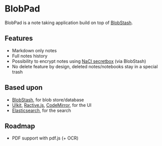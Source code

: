 BlobPad
=======

BlobPad is a note taking application build on top of [BlobStash](https://github.com/tsileo/blobstash).

## Features

- Markdown only notes
- Full notes history
- Possibility to encrypt notes using [NaCl secretbox](http://nacl.cr.yp.to/secretbox.html) (via BlobStash)
- No delete feature by design, deleted notes/notebooks stay in a special trash

## Based upon

- [BlobStash](https://github.com/tsileo/blobstash), for blob store/database
- [UIkit](http://getuikit.com/), [Ractive.js](http://www.ractivejs.org/), [CodeMirror](http://codemirror.net/), for the UI
- [Elasticsearch](http://www.elasticsearch.org/), for the search

## Roadmap

- PDF support with pdf.js (+ OCR)
